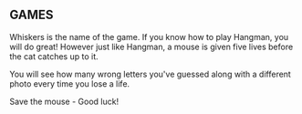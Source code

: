 GAMES
-------------------------------------

Whiskers is the name of the game. If you know how to play Hangman, you will do great!
However just like Hangman, a mouse is given five lives before the cat catches up to it.

You will see how many wrong letters you've guessed along with a different photo every time you lose a life.

Save the mouse - Good luck!